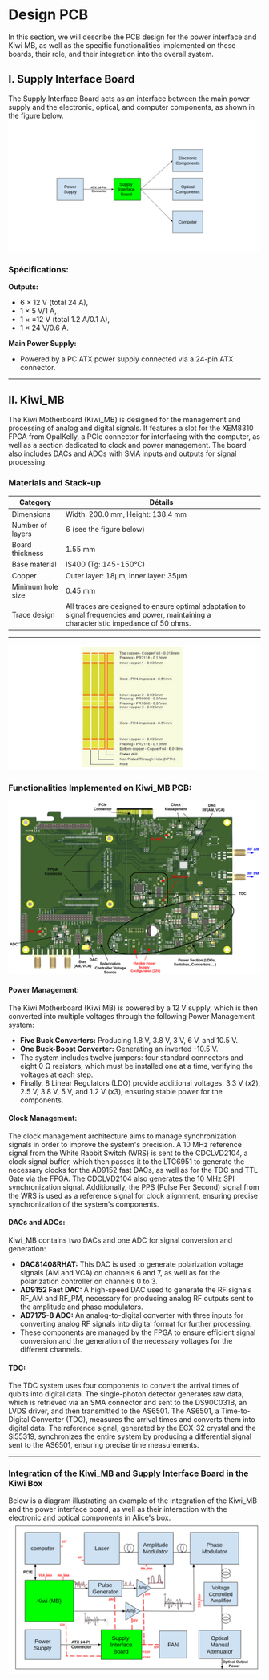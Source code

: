 # Design PCB

In this section, we will describe the PCB design for the power interface and Kiwi MB, as well as the specific functionalities implemented on these boards, their role, and their integration into the overall system.

## I. Supply Interface Board

The Supply Interface Board acts as an interface between the main power supply and the electronic, optical, and computer components, as shown in the figure below.
![](pcb_pics/supply.png)
### Spécifications:

**Outputs:**
- 6 × 12 V (total 24 A),
- 1 × 5 V/1 A,
- 1 × ±12 V (total 1.2 A/0.1 A),
- 1 × 24 V/0.6 A.

**Main Power Supply:**
- Powered by a PC ATX power supply connected via a 24-pin ATX connector.

---

## II. Kiwi_MB

The Kiwi Motherboard (Kiwi_MB) is designed for the management and processing of analog and digital signals. It features a slot for the XEM8310 FPGA from OpalKelly, a PCIe connector for interfacing with the computer, as well as a section dedicated to clock and power management. The board also includes DACs and ADCs with SMA inputs and outputs for signal processing.

### Materials and Stack-up

| **Category**         | **Détails**                          |
|-----------------------|--------------------------------------|
| Dimensions            | Width: 200.0 mm, Height: 138.4 mm   |
| Number of layers      | 6 (see the figure below)            |
| Board thickness       | 1.55 mm                             |
| Base material         | IS400 (Tg: 145-150°C)               |
| Copper                | Outer layer: 18μm, Inner layer: 35μm|
| Minimum hole size     | 0.45 mm                             |
| Trace design          | All traces are designed to ensure optimal adaptation to signal frequencies and power, maintaining a characteristic impedance of 50 ohms. |
---

![](pcb_pics/stack-up.png)

### Functionalities Implemented on Kiwi_MB PCB:

![](pcb_pics/mb.png)

#### Power Management:
The Kiwi Motherboard (Kiwi MB) is powered by a 12 V supply, which is then converted into multiple voltages through the following Power Management system:
- **Five Buck Converters:** Producing 1.8 V, 3.8 V, 3 V, 6 V, and 10.5 V.
- **One Buck-Boost Converter:** Generating an inverted -10.5 V.
- The system includes twelve jumpers: four standard connectors and eight 0 Ω resistors, which must be installed one at a time, verifying the voltages at each step.
- Finally, 8 Linear Regulators (LDO) provide additional voltages: 3.3 V (x2), 2.5 V, 3.8 V, 5 V, and 1.2 V (x3), ensuring stable power for the components.

#### Clock Management:
The clock management architecture aims to manage synchronization signals in order to improve the system's precision. A 10 MHz reference signal from the White Rabbit Switch (WRS) is sent to the CDCLVD2104, a clock signal buffer, which then passes it to the LTC6951 to generate the necessary clocks for the AD9152 fast DACs, as well as for the TDC and TTL Gate via the FPGA. The CDCLVD2104 also generates the 10 MHz SPI synchronization signal. Additionally, the PPS (Pulse Per Second) signal from the WRS is used as a reference signal for clock alignment, ensuring precise synchronization of the system's components.

#### DACs and ADCs:
Kiwi_MB contains two DACs and one ADC for signal conversion and generation:
- **DAC81408RHAT:** This DAC is used to generate polarization voltage signals (AM and VCA) on channels 6 and 7, as well as for the polarization controller on channels 0 to 3.
- **AD9152 Fast DAC:** A high-speed DAC used to generate the RF signals RF_AM and RF_PM, necessary for producing analog RF outputs sent to the amplitude and phase modulators.
- **AD7175-8 ADC:** An analog-to-digital converter with three inputs for converting analog RF signals into digital format for further processing.
- These components are managed by the FPGA to ensure efficient signal conversion and the generation of the necessary voltages for the different channels.

#### TDC:
The TDC system uses four components to convert the arrival times of qubits into digital data. The single-photon detector generates raw data, which is retrieved via an SMA connector and sent to the DS90C031B, an LVDS driver, and then transmitted to the AS6501. The AS6501, a Time-to-Digital Converter (TDC), measures the arrival times and converts them into digital data. The reference signal, generated by the ECX-32 crystal and the Si55319, synchronizes the entire system by producing a differential signal sent to the AS6501, ensuring precise time measurements.

---

### Integration of the Kiwi_MB and Supply Interface Board in the Kiwi Box

Below is a diagram illustrating an example of the integration of the Kiwi_MB and the power interface board, as well as their interaction with the electronic and optical components in Alice's box.
![](pcb_pics/integration.png)
